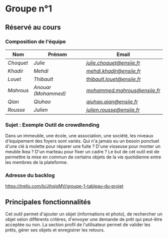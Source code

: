 # Groupe n°1

## Réservé au cours

### Composition de l'équipe



| Nom                     | Prénom                   | Email                   |
| -------------           |-------------             |-------------            |
| *Choquet*                   | *Julie*                 | *julie.choquet@ensiie.fr*                 |
| *Khadir*                   | *Mehdi*                 | *mehdi.khadir@ensiie.fr*                 |
| *Louet*                   | *Thibault*                 | *thibault.louet@ensiie.fr*                 |
| *Mahrous*                   | *Anouar (Mohammed)*                 | *mohammed.mahrous@ensiie.fr*                 |
| *Qian*                   | *Qiuhao*                 | *qiuhao.qian@ensiie.fr*                 |
| *Rousse*                   | *Julien*                 | *julien.rousse@ensiie.fr*                 |

### Sujet : Exemple Outil de crowdlending

Dans un immeuble, une école, une association, une société, les niveaux d'équipement des foyers
sont variés. Qui n'a jamais eu un besoin ponctuel d'une clé à molette pour réparer une fuite ? D'une
visseuse pour monter un meuble Ikea ? D'un marteau pour fixer un cadre ?
Le but de cet outil est de permettre la mise en commun de certains objets de la vie quotidienne entre les membres de la plateforme.

### Adresse du backlog

https://trello.com/b/JihqisMV/groupe-1-tableau-du-projet

## Principales fonctionnalités

Cet outil permet d'ajouter un objet (informations et photo), de rechercher un objet selon différents critères, d'envoyer une demande de prêt qui peut-être acceptée ou non. La section profil de l'utilisateur permet de valider les prêts, gérer ses objets et enregistrer les retours.

